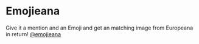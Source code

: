 # Emojieana

Give it a mention and an Emoji and get an matching image from Europeana in return! [@emojieana](https://twitter.com/emojieana)
